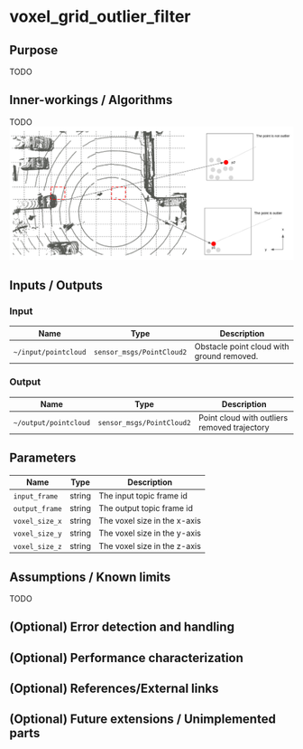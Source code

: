 # voxel_grid_outlier_filter

## Purpose

TODO

## Inner-workings / Algorithms

TODO
![voxel_grid_outlier_filter_picture](./image/voxel_grid_outlier_filter.jpg)

## Inputs / Outputs

### Input

| Name                 | Type                      | Description                               |
| -------------------- | ------------------------- | ----------------------------------------- |
| `~/input/pointcloud` | `sensor_msgs/PointCloud2` | Obstacle point cloud with ground removed. |

### Output

| Name                  | Type                      | Description                                  |
| --------------------- | ------------------------- | -------------------------------------------- |
| `~/output/pointcloud` | `sensor_msgs/PointCloud2` | Point cloud with outliers removed trajectory |

## Parameters

| Name           | Type   | Description                  |
| -------------- | ------ | ---------------------------- |
| `input_frame`  | string | The input topic frame id     |
| `output_frame` | string | The output topic frame id    |
| `voxel_size_x` | string | The voxel size in the x-axis |
| `voxel_size_y` | string | The voxel size in the y-axis |
| `voxel_size_z` | string | The voxel size in the z-axis |

## Assumptions / Known limits

TODO

## (Optional) Error detection and handling

## (Optional) Performance characterization

## (Optional) References/External links

## (Optional) Future extensions / Unimplemented parts
